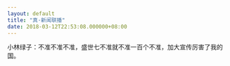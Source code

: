 ```yaml
---
layout: default
title: "真·新闻联播"
date: 2018-03-12T22:53:08.000000+08:00
---
```


小林绿子：不准不准不准，盛世七不准就不准一百个不准，加大宣传厉害了我的国。

